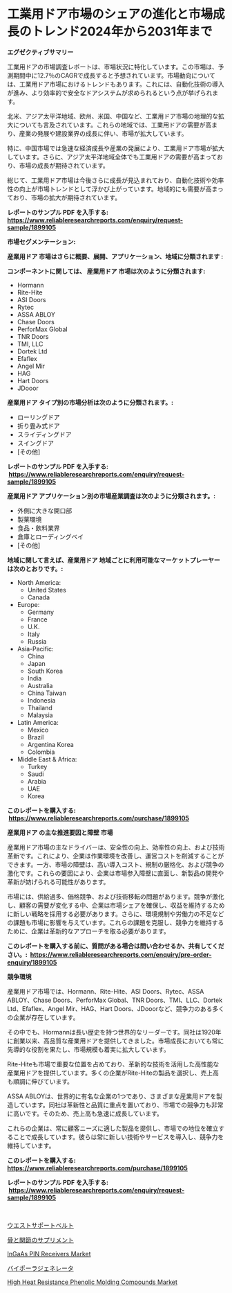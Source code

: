 <p><h1>工業用ドア市場のシェアの進化と市場成長のトレンド2024年から2031年まで</h1></p><p><strong>エグゼクティブサマリー</strong></p>
<p><p>工業用ドアの市場調査レポートは、市場状況に特化しています。この市場は、予測期間中に12.7％のCAGRで成長すると予想されています。市場動向については、工業用ドア市場におけるトレンドもあります。これには、自動化技術の導入が進み、より効率的で安全なドアシステムが求められるという点が挙げられます。</p><p>北米、アジア太平洋地域、欧州、米国、中国など、工業用ドア市場の地理的な拡大についても言及されています。これらの地域では、工業用ドアの需要が高まり、産業の発展や建設業界の成長に伴い、市場が拡大しています。</p><p>特に、中国市場では急速な経済成長や産業の発展により、工業用ドア市場が拡大しています。さらに、アジア太平洋地域全体でも工業用ドアの需要が高まっており、市場の成長が期待されています。</p><p>総じて、工業用ドア市場は今後さらに成長が見込まれており、自動化技術や効率性の向上が市場トレンドとして浮かび上がっています。地域的にも需要が高まっており、市場の拡大が期待されています。</p></p>
<p><strong>レポートのサンプル PDF を入手する: <a href="https://www.reliableresearchreports.com/enquiry/request-sample/1899105">https://www.reliableresearchreports.com/enquiry/request-sample/1899105</a></strong></p>
<p><strong>市場セグメンテーション:</strong></p>
<p><strong> 産業用ドア 市場はさらに概要、展開、アプリケーション、地域に分類されます :</strong></p>
<p><strong>コンポーネントに関しては、 産業用ドア 市場は次のように分類されます: &nbsp;</strong></p>
<p><ul><li>Hormann</li><li>Rite-Hite</li><li>ASI Doors</li><li>Rytec</li><li>ASSA ABLOY</li><li>Chase Doors</li><li>PerforMax Global</li><li>TNR Doors</li><li>TMI, LLC</li><li>Dortek Ltd</li><li>Efaflex</li><li>Angel Mir</li><li>HAG</li><li>Hart Doors</li><li>JDooor</li></ul></p>
<p><strong> 産業用ドア タイプ別の市場分析は次のように分類されます。:</strong></p>
<p><ul><li>ローリングドア</li><li>折り畳み式ドア</li><li>スライディングドア</li><li>スイングドア</li><li>[その他]</li></ul></p>
<p><strong>レポートのサンプル PDF を入手する: &nbsp;<a href="https://www.reliableresearchreports.com/enquiry/request-sample/1899105">https://www.reliableresearchreports.com/enquiry/request-sample/1899105</a></strong></p>
<p><strong> 産業用ドア アプリケーション別の市場産業調査は次のように分類されます。:</strong></p>
<p><ul><li>外側に大きな開口部</li><li>製薬環境</li><li>食品・飲料業界</li><li>倉庫とローディングベイ</li><li>[その他]</li></ul></p>
<p><strong>地域に関して言えば、産業用ドア 地域ごとに利用可能なマーケットプレーヤーは次のとおりです。:</strong></p>
<p><ul>
    <li>
        North America:
        <ul>
            <li>United States</li>
            <li>Canada</li>
        </ul>
    </li>
    <li>
        Europe:
        <ul>
            <li>Germany</li>
            <li>France</li>
            <li>U.K.</li>
            <li>Italy</li>
            <li>Russia</li>
        </ul>
    </li>
    <li>
        Asia-Pacific:
        <ul>
            <li>China</li>
            <li>Japan</li>
            <li>South Korea</li>
            <li>India</li>
            <li>Australia</li>
            <li>China Taiwan</li>
            <li>Indonesia</li>
            <li>Thailand</li>
            <li>Malaysia</li>
        </ul>
    </li>
    <li>
        Latin America:
        <ul>
            <li>Mexico</li>
            <li>Brazil</li>
            <li>Argentina Korea</li>
            <li>Colombia</li>
        </ul>
    </li>
    <li>
        Middle East & Africa:
        <ul>
            <li>Turkey</li>
            <li>Saudi</li>
            <li>Arabia</li>
            <li>UAE</li>
            <li>Korea</li>
        </ul>
    </li>
    </ul></p>
<p><strong>このレポートを購入する: &nbsp;<a href="https://www.reliableresearchreports.com/purchase/1899105">https://www.reliableresearchreports.com/purchase/1899105</a></strong></p>
<p><strong>産業用ドア の主な推進要因と障壁 市場</strong></p>
<p><p>産業用ドア市場の主なドライバーは、安全性の向上、効率性の向上、および技術革新です。これにより、企業は作業環境を改善し、運営コストを削減することができます。一方、市場の障壁は、高い導入コスト、規制の厳格化、および競争の激化です。これらの要因により、企業は市場参入障壁に直面し、新製品の開発や革新が妨げられる可能性があります。</p><p>市場には、供給過多、価格競争、および技術移転の問題があります。競争が激化し、顧客の需要が変化する中、企業は市場シェアを確保し、収益を維持するために新しい戦略を採用する必要があります。さらに、環境規制や労働力の不足などの課題も市場に影響を与えています。これらの課題を克服し、競争力を維持するために、企業は革新的なアプローチを取る必要があります。</p></p>
<p><strong>このレポートを購入する前に、質問がある場合は問い合わせるか、共有してください。:&nbsp; <a href="https://www.reliableresearchreports.com/enquiry/pre-order-enquiry/1899105">https://www.reliableresearchreports.com/enquiry/pre-order-enquiry/1899105</a></strong></p>
<p><strong>競争環境</strong></p>
<p><p>産業用ドア市場では、Hormann、Rite-Hite、ASI Doors、Rytec、ASSA ABLOY、Chase Doors、PerforMax Global、TNR Doors、TMI、LLC、Dortek Ltd、Efaflex、Angel Mir、HAG、Hart Doors、JDooorなど、競争力のある多くの企業が存在しています。</p><p>その中でも、Hormannは長い歴史を持つ世界的なリーダーです。同社は1920年に創業以来、高品質な産業用ドアを提供してきました。市場成長においても常に先導的な役割を果たし、市場規模も着実に拡大しています。</p><p>Rite-Hiteも市場で重要な位置を占めており、革新的な技術を活用した高性能な産業用ドアを提供しています。多くの企業がRite-Hiteの製品を選択し、売上高も順調に伸びています。</p><p>ASSA ABLOYは、世界的に有名な企業の1つであり、さまざまな産業用ドアを製造しています。同社は革新性と品質に重点を置いており、市場での競争力も非常に高いです。そのため、売上高も急速に成長しています。</p><p>これらの企業は、常に顧客ニーズに適した製品を提供し、市場での地位を確立することで成長しています。彼らは常に新しい技術やサービスを導入し、競争力を維持しています。</p></p>
<p><strong>このレポートを購入する: &nbsp; <a href="https://www.reliableresearchreports.com/purchase/1899105">https://www.reliableresearchreports.com/purchase/1899105</a></strong></p>
<p><strong>レポートのサンプル PDF を入手する: &nbsp;<a href="https://www.reliableresearchreports.com/enquiry/request-sample/1899105">https://www.reliableresearchreports.com/enquiry/request-sample/1899105</a></strong><strong></strong></p>
<p>&nbsp;</p>
<p><p><a href="https://medium.com/@pedrogers56456/%E8%85%B0%E3%82%B5%E3%83%9D%E3%83%BC%E3%83%88%E3%83%99%E3%83%AB%E3%83%88%E5%B8%82%E5%A0%B4%E5%88%86%E6%9E%90-cagr-%E5%B8%82%E5%A0%B4%E3%82%BB%E3%82%B0%E3%83%A1%E3%83%B3%E3%83%86%E3%83%BC%E3%82%B7%E3%83%A7%E3%83%B3-%E3%81%8A%E3%82%88%E3%81%B3%E3%82%B0%E3%83%AD%E3%83%BC%E3%83%90%E3%83%AB%E6%A5%AD%E7%95%8C%E6%A6%82%E8%A6%81-42a8ab702bcf">ウエストサポートベルト</a></p><p><a href="https://github.com/oqxogxyvqe90775/Market-Research-Report-List-1/blob/main/28492701589.md">骨と関節のサプリメント</a></p><p><a href="https://sudsy-motorcycle-bbc.notion.site/InGaAs-PIN-Receivers-Market-Research-Report-Reveals-The-Latest-Trends-And-Opportunities-of-this-Mark-ee92ce9a4b7047f58be0b3b76296903e">InGaAs PIN Receivers Market</a></p><p><a href="https://medium.com/@annchovey2023/%E3%83%90%E3%82%A4%E3%83%9D%E3%83%BC%E3%83%A9%E7%99%BA%E9%9B%BB%E6%A9%9F%E5%B8%82%E5%A0%B4%E3%81%AE%E3%83%88%E3%83%AC%E3%83%B3%E3%83%89%E3%81%A8%E5%B8%82%E5%A0%B4%E5%88%86%E6%9E%90%E3%81%AF-2024%E5%B9%B4%E3%81%8B%E3%82%892031%E5%B9%B4%E3%81%BE%E3%81%A7%E3%81%AE%E4%BA%88%E6%B8%AC%E3%81%95%E3%82%8C%E3%81%A6%E3%81%84%E3%81%BE%E3%81%99-3d0ce143d29f">バイポーラジェネレータ</a></p><p><a href="https://issuu.com/reportprime-2/docs/high-heat-resistance-phenolic-molding-compounds-ma">High Heat Resistance Phenolic Molding Compounds Market</a></p></p>